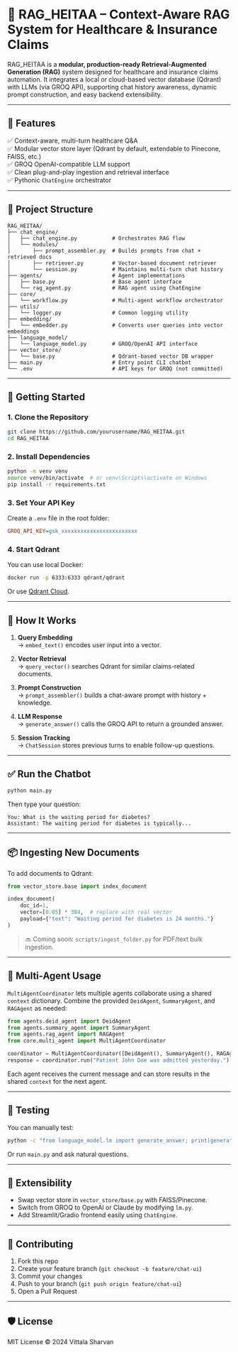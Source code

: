 # 🧠 RAG_HEITAA – Context-Aware RAG System for Healthcare & Insurance Claims

RAG_HEITAA is a **modular, production-ready Retrieval-Augmented Generation (RAG)** system designed for healthcare and insurance claims automation. It integrates a local or cloud-based vector database (Qdrant) with LLMs (via GROQ API), supporting chat history awareness, dynamic prompt construction, and easy backend extensibility.

---

## 🔧 Features

✅ Context-aware, multi-turn healthcare Q&A  
✅ Modular vector store layer (Qdrant by default, extendable to Pinecone, FAISS, etc.)  
✅ GROQ OpenAI-compatible LLM support  
✅ Clean plug-and-play ingestion and retrieval interface  
✅ Pythonic `ChatEngine` orchestrator  

---

## 📁 Project Structure

```
RAG_HEITAA/
├── chat_engine/
│   ├── chat_engine.py           # Orchestrates RAG flow
│   └── modules/
│       ├── prompt_assembler.py  # Builds prompts from chat + retrieved docs
│       ├── retriever.py         # Vector-based document retriever
│       └── session.py           # Maintains multi-turn chat history
├── agents/                      # Agent implementations
│   ├── base.py                  # Base agent interface
│   └── rag_agent.py             # RAG agent using ChatEngine
├── core/
│   └── workflow.py              # Multi‑agent workflow orchestrator
├── utils/
│   └── logger.py                # Common logging utility
├── embedding/
│   └── embedder.py              # Converts user queries into vector embeddings
├── language_model/
│   └── language_model.py        # GROQ/OpenAI API interface
├── vector_store/
│   └── base.py                  # Qdrant-based vector DB wrapper
├── main.py                      # Entry point CLI chatbot
└── .env                         # API keys for GROQ (not committed)
```

---

## 🚀 Getting Started

### 1. Clone the Repository

```bash
git clone https://github.com/yourusername/RAG_HEITAA.git
cd RAG_HEITAA
```

### 2. Install Dependencies

```bash
python -m venv venv
source venv/bin/activate  # or venv\Scripts\activate on Windows
pip install -r requirements.txt
```

### 3. Set Your API Key

Create a `.env` file in the root folder:

```ini
GROQ_API_KEY=gsk_xxxxxxxxxxxxxxxxxxxxxxxx
```

### 4. Start Qdrant

You can use local Docker:

```bash
docker run -p 6333:6333 qdrant/qdrant
```

Or use [Qdrant Cloud](https://qdrant.tech/).

---

## 🧠 How It Works

1. **Query Embedding**  
   → `embed_text()` encodes user input into a vector.

2. **Vector Retrieval**  
   → `query_vector()` searches Qdrant for similar claims-related documents.

3. **Prompt Construction**  
   → `prompt_assembler()` builds a chat-aware prompt with history + knowledge.

4. **LLM Response**  
   → `generate_answer()` calls the GROQ API to return a grounded answer.

5. **Session Tracking**  
   → `ChatSession` stores previous turns to enable follow-up questions.

---

## ✅ Run the Chatbot

```bash
python main.py
```

Then type your question:

```text
You: What is the waiting period for diabetes?
Assistant: The waiting period for diabetes is typically...
```

---

## 📦 Ingesting New Documents

To add documents to Qdrant:

```python
from vector_store.base import index_document

index_document(
    doc_id=1,
    vector=[0.05] * 384,  # replace with real vector
    payload={"text": "Waiting period for diabetes is 24 months."}
)
```

> 🔜 Coming soon: `scripts/ingest_folder.py` for PDF/text bulk ingestion.

---

## 🤖 Multi-Agent Usage

`MultiAgentCoordinator` lets multiple agents collaborate using a shared
`context` dictionary. Combine the provided `DeidAgent`, `SummaryAgent`, and
`RAGAgent` as needed:

```python
from agents.deid_agent import DeidAgent
from agents.summary_agent import SummaryAgent
from agents.rag_agent import RAGAgent
from core.multi_agent import MultiAgentCoordinator

coordinator = MultiAgentCoordinator([DeidAgent(), SummaryAgent(), RAGAgent()])
response = coordinator.run("Patient John Doe was admitted yesterday.")
```

Each agent receives the current message and can store results in the shared
`context` for the next agent.

---

## 🧪 Testing

You can manually test:
```bash
python -c "from language_model.lm import generate_answer; print(generate_answer([...]))"
```

Or run `main.py` and ask natural questions.

---

## 🔄 Extensibility

- Swap vector store in `vector_store/base.py` with FAISS/Pinecone.
- Switch from GROQ to OpenAI or Claude by modifying `lm.py`.
- Add Streamlit/Gradio frontend easily using `ChatEngine`.

---

## 🤝 Contributing

1. Fork this repo  
2. Create your feature branch (`git checkout -b feature/chat-ui`)  
3. Commit your changes  
4. Push to your branch (`git push origin feature/chat-ui`)  
5. Open a Pull Request  

---

## 🛡️ License

MIT License © 2024 Vittala Sharvan
